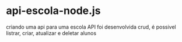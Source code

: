 # api-escola-node.js
criando uma api para uma escola
API foi desenvolvida crud, é possivel listrar, criar, atualizar e deletar alunos  
